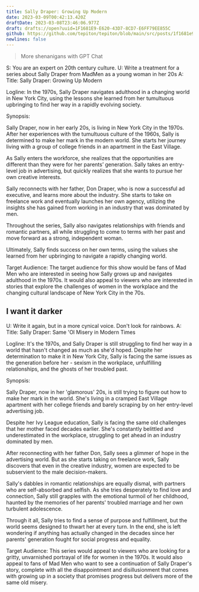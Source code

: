 ```yaml
---
title: Sally Draper: Growing Up Modern
date: 2023-03-09T00:42:13.420Z
draftDate: 2023-03-08T23:46:06.977Z
draft: drafts://open?uuid=1F1681E9-E620-43D7-8CD7-E6FF79EE855C
github: https://github.com/tepiton/tepiton/blob/main/src/posts/1f1681e9-e620-43d7-8cd7-e6ff79ee855c.md
newlines: false
---
```

> More shenanigans with GPT Chat

S: You are an expert on 20th century culture.
U: Write a treatment for a series about Sally Draper from MadMen as a young woman in her 20s
A: Title: Sally Draper: Growing Up Modern

Logline: In the 1970s, Sally Draper navigates adulthood in a changing world in New York City, using the lessons she learned from her tumultuous upbringing to find her way in a rapidly evolving society.

Synopsis: 

Sally Draper, now in her early 20s, is living in New York City in the 1970s. After her experiences with the tumultuous culture of the 1960s, Sally is determined to make her mark in the modern world. She starts her journey living with a group of college friends in an apartment in the East Village.

As Sally enters the workforce, she realizes that the opportunities are different than they were for her parents’ generation. Sally takes an entry-level job in advertising, but quickly realizes that she wants to pursue her own creative interests.

Sally reconnects with her father, Don Draper, who is now a successful ad executive, and learns more about the industry. She starts to take on freelance work and eventually launches her own agency, utilizing the insights she has gained from working in an industry that was dominated by men.

Throughout the series, Sally also navigates relationships with friends and romantic partners, all while struggling to come to terms with her past and move forward as a strong, independent woman.

Ultimately, Sally finds success on her own terms, using the values she learned from her upbringing to navigate a rapidly changing world.

Target Audience: The target audience for this show would be fans of Mad Men who are interested in seeing how Sally grows up and navigates adulthood in the 1970s. It would also appeal to viewers who are interested in stories that explore the challenges of women in the workplace and the changing cultural landscape of New York City in the 70s.

## I want it darker

U: Write it again, but in a more cynical voice. Don't look for rainbows.
A: Title: Sally Draper: Same 'Ol Misery in Modern Times

Logline: It's the 1970s, and Sally Draper is still struggling to find her way in a world that hasn't changed as much as she'd hoped. Despite her determination to make it in New York City, Sally is facing the same issues as the generation before her - sexism in the workplace, unfulfilling relationships, and the ghosts of her troubled past.

Synopsis: 

Sally Draper, now in her 'glamorous' 20s, is still trying to figure out how to make her mark in the world. She's living in a cramped East Village apartment with her college friends and barely scraping by on her entry-level advertising job.

Despite her Ivy League education, Sally is facing the same old challenges that her mother faced decades earlier. She's constantly belittled and underestimated in the workplace, struggling to get ahead in an industry dominated by men.

After reconnecting with her father Don, Sally sees a glimmer of hope in the advertising world. But as she starts taking on freelance work, Sally discovers that even in the creative industry, women are expected to be subservient to the male decision-makers.

Sally's dabbles in romantic relationships are equally dismal, with partners who are self-absorbed and selfish. As she tries desperately to find love and connection, Sally still grapples with the emotional turmoil of her childhood, haunted by the memories of her parents' troubled marriage and her own turbulent adolescence.

Through it all, Sally tries to find a sense of purpose and fulfillment, but the world seems designed to thwart her at every turn. In the end, she is left wondering if anything has actually changed in the decades since her parents' generation fought for social progress and equality.

Target Audience: This series would appeal to viewers who are looking for a gritty, unvarnished portrayal of life for women in the 1970s. It would also appeal to fans of Mad Men who want to see a continuation of Sally Draper's story, complete with all the disappointment and disillusionment that comes with growing up in a society that promises progress but delivers more of the same old misery.

